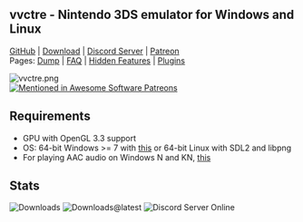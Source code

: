 ## vvctre - Nintendo 3DS emulator for Windows and Linux

[GitHub](https://github.com/vvanelslande/vvctre) |
[Download](https://github.com/vvanelslande/vvctre/releases) |
[Discord Server](https://discord.gg/hVxCyb5) |
[Patreon](https://www.patreon.com/vvctre)  
Pages:
[Dump](https://vvanelslande.github.io/vvctre/Dump) |
[FAQ](https://vvanelslande.github.io/vvctre/FAQ) |
[Hidden Features](https://vvanelslande.github.io/vvctre/Hidden-Features) |
[Plugins](https://vvanelslande.github.io/vvctre/Plugins)

![vvctre.png](https://i.imgur.com/2VtlMGp.png)  
[![Mentioned in Awesome Software Patreons](https://awesome.re/mentioned-badge.svg)](https://github.com/uraimo/awesome-software-patreons)

## Requirements 

- GPU with OpenGL 3.3 support  
- OS: 64-bit Windows >= 7 with [this](https://aka.ms/vs/16/release/vc_redist.x64.exe) or 64-bit Linux with SDL2 and libpng  
- For playing AAC audio on Windows N and KN, [this](https://support.microsoft.com/en-us/help/3145500/media-feature-pack-list-for-windows-n-editions)

## Stats

![Downloads](https://img.shields.io/github/downloads/vvanelslande/vvctre/total?label=Downloads&color=brightgreen&labelColor=brightgreen)
![Downloads@latest](https://img.shields.io/github/downloads/vvanelslande/vvctre/latest/total?label=Downloads@latest&color=brightgreen&labelColor=brightgreen)
![Discord Server Online](https://img.shields.io/discord/692523028046676048?label=Discord%20Server&color=brightgreen&labelColor=brightgreen)